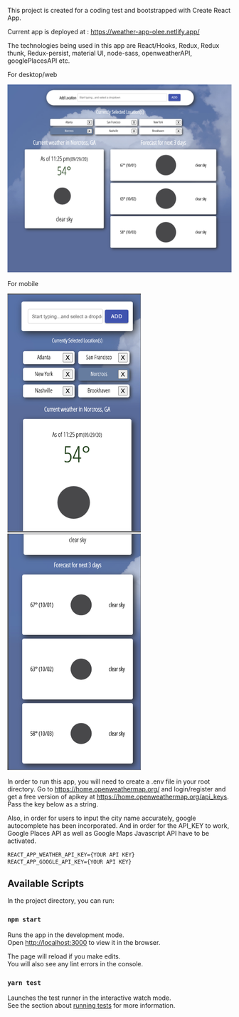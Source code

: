 This project is created for a coding test and bootstrapped with Create React App.

Current app is deployed at : https://weather-app-olee.netlify.app/

The technologies being used in this app are React/Hooks, Redux, Redux thunk, Redux-persist, material UI, node-sass, openweatherAPI, googlePlacesAPI etc.

For desktop/web
<p>
<img src="https://github.com/olee2002/weather-app/blob/master/src/assets/images/fullscreen.png" width="600">
</p>

For mobile
<p>
<img src="https://github.com/olee2002/weather-app/blob/master/src/assets/images/mobile01.png" width="300">
<img src="https://github.com/olee2002/weather-app/blob/master/src/assets/images/mobile02.png" width="300">
</p>

In order to run this app, you will need to create a .env file in your root directory.
Go to https://home.openweathermap.org/ and login/register and get a free version of apikey at 
https://home.openweathermap.org/api_keys. Pass the key below as a string.

Also, in order for users to input the city name accurately, google autocomplete has been incorporated.
And in order for the API_KEY to work, Google Places API as well as Google Maps Javascript API have to be activated.

```
REACT_APP_WEATHER_API_KEY={YOUR API KEY}
REACT_APP_GOOGLE_API_KEY={YOUR API KEY}
```
## Available Scripts
In the project directory, you can run:

### `npm start`

Runs the app in the development mode.<br />
Open [http://localhost:3000](http://localhost:3000) to view it in the browser.

The page will reload if you make edits.<br />
You will also see any lint errors in the console.

### `yarn test`

Launches the test runner in the interactive watch mode.<br />
See the section about [running tests](https://facebook.github.io/create-react-app/docs/running-tests) for more information.
